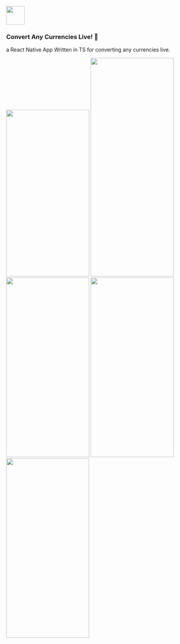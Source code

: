 <img src="https://github.com/SamanKT/currency-converter/assets/49819814/2f095e36-bfce-4734-88ca-79fb03c4cffc" width="50" height="50"  />

### Convert Any Currencies Live!  :money_mouth_face:
a React Native App Written in TS for converting any currencies live. 


<img src="https://github.com/SamanKT/currency-converter/assets/49819814/2e43eadd-1a9c-4034-a093-6d38a6024ccd" width="225" height="450"   />

<img src="https://github.com/SamanKT/currency-converter/assets/49819814/700a2c31-360e-4619-89e1-7b287f42c2ff" width="225" height="590"   />

<img src="https://github.com/SamanKT/currency-converter/assets/49819814/3b9505b1-7739-4140-90bb-ba75376147b7" width="225" height="485"   />

<img src="https://github.com/SamanKT/currency-converter/assets/49819814/d892e3e9-b685-4730-be24-a9ed63c129f4" width="225" height="485"   />

<img src="https://github.com/SamanKT/currency-converter/assets/49819814/a842d9cd-7a32-438b-a87a-8e287fb6215b" width="225" height="485"   />





